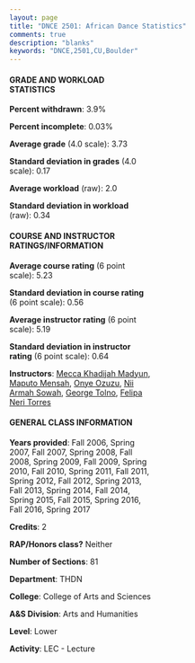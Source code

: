 ```yaml
---
layout: page
title: "DNCE 2501: African Dance Statistics"
comments: true
description: "blanks"
keywords: "DNCE,2501,CU,Boulder"
---
```

<head>
<script src="https://ajax.googleapis.com/ajax/libs/jquery/2.1.3/jquery.min.js"></script>
<script src="https://dl.dropboxusercontent.com/s/pc42nxpaw1ea4o9/highcharts.js?dl=0"></script>
<!-- <script src="../assets/js/highcharts.js"></script> -->
<style type="text/css">@font-face {
	font-family: "Bebas Neue";
	src: url(https://www.filehosting.org/file/details/544349/BebasNeue Regular.otf) format("opentype");
	}
	h1.Bebas { 
		font-family: "Bebas Neue", Verdana, Tahoma;
	}
</style>
</head>
<body>
	<div id="container" style="float: right; width: 45%; height: 88%; margin-left: 2.5%; margin-right: 2.5%;"></div>
	<script language="JavaScript">
		$(document).ready(function() {
		var chart = {type: 'column'};
		var title = {text: 'Grade Distribution'};
		var xAxis = {categories: ['A','B','C','D','F'],crosshair: true};
		var yAxis = {min: 0,title: {text: 'Percentage'}};
		var tooltip = {headerFormat: '<center><b><span style="font-size:20px">{point.key}</span></b></center>',
		               pointFormat: '<td style="padding:0"><b>{point.y:.1f}%</b></td>',
		               footerFormat: '</table>',shared: true,useHTML: true};
		var plotOptions = {column: {pointPadding: 0.0,borderWidth: 0}};  
		var credits = {enabled: false};var series= [{name: 'Percent',data: [82.19,15.79,0.91,0.17,0.52,]}];
		var json = {};
		json.chart = chart;
		json.title = title;
		json.tooltip = tooltip;
		json.xAxis = xAxis;
		json.yAxis = yAxis;  
		json.series = series;
		json.plotOptions = plotOptions;  
		json.credits = credits;
		$('#container').highcharts(json);
	});
	</script>
</body>
			   
#### GRADE AND WORKLOAD STATISTICS

**Percent withdrawn**: 3.9%

**Percent incomplete**: 0.03%

**Average grade** (4.0 scale): 3.73

**Standard deviation in grades** (4.0 scale): 0.17

**Average workload** (raw): 2.0

**Standard deviation in workload** (raw): 0.34

#### COURSE AND INSTRUCTOR RATINGS/INFORMATION

**Average course rating** (6 point scale): 5.23

**Standard deviation in course rating** (6 point scale): 0.56

**Average instructor rating** (6 point scale): 5.19

**Standard deviation in instructor rating** (6 point scale): 0.64

**Instructors**: <a href='../../instructors/Mecca_Khadijah_Madyun'>Mecca Khadijah Madyun</a>, <a href='../../instructors/Maputo_Mensah'>Maputo Mensah</a>, <a href='../../instructors/Onye_Ozuzu'>Onye Ozuzu</a>, <a href='../../instructors/Nii_Armah_Sowah'>Nii Armah Sowah</a>, <a href='../../instructors/George_Tolno'>George Tolno</a>, <a href='../../instructors/Felipa_Neri_Torres'>Felipa Neri Torres</a>

#### GENERAL CLASS INFORMATION

**Years provided**: Fall 2006, Spring 2007, Fall 2007, Spring 2008, Fall 2008, Spring 2009, Fall 2009, Spring 2010, Fall 2010, Spring 2011, Fall 2011, Spring 2012, Fall 2012, Spring 2013, Fall 2013, Spring 2014, Fall 2014, Spring 2015, Fall 2015, Spring 2016, Fall 2016, Spring 2017

**Credits**: 2

**RAP/Honors class?** Neither

**Number of Sections**: 81

**Department**: THDN

**College**: College of Arts and Sciences

**A&S Division**: Arts and Humanities

**Level**: Lower

**Activity**: LEC - Lecture
